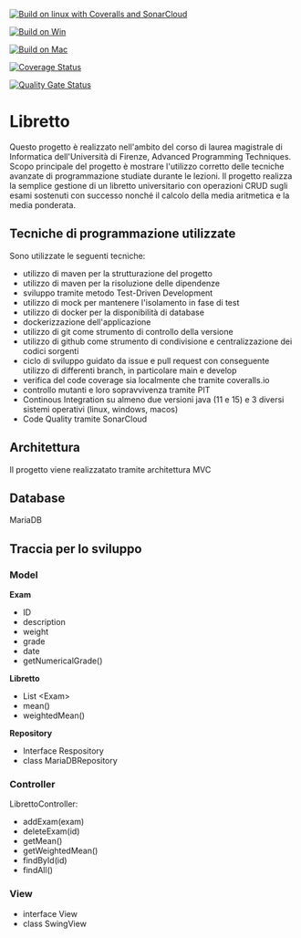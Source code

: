 [![Build on linux with Coveralls and SonarCloud](https://github.com/MassimilianoMancini/libretto/actions/workflows/linux.yaml/badge.svg)](https://github.com/MassimilianoMancini/libretto/actions/workflows/linux.yaml)

[![Build on Win](https://github.com/MassimilianoMancini/libretto/actions/workflows/windows.yaml/badge.svg)](https://github.com/MassimilianoMancini/libretto/actions/workflows/windows.yaml)

[![Build on Mac](https://github.com/MassimilianoMancini/libretto/actions/workflows/mac.yaml/badge.svg)](https://github.com/MassimilianoMancini/libretto/actions/workflows/mac.yaml)

[![Coverage Status](https://coveralls.io/repos/github/MassimilianoMancini/libretto/badge.svg?branch=main)](https://coveralls.io/github/MassimilianoMancini/libretto?branch=main)

[![Quality Gate Status](https://sonarcloud.io/api/project_badges/measure?project=MassimilianoMancini_libretto&metric=alert_status)](https://sonarcloud.io/dashboard?id=MassimilianoMancini_libretto)



# Libretto
Questo progetto è realizzato nell'ambito del corso di laurea magistrale di Informatica dell'Università di Firenze, Advanced Programming Techniques. Scopo principale del progetto è mostrare l'utilizzo corretto delle tecniche avanzate di programmazione studiate durante le lezioni. Il progetto realizza la semplice gestione di un libretto universitario con operazioni CRUD sugli esami sostenuti con successo nonché il calcolo della media aritmetica e la media ponderata.

## Tecniche di programmazione utilizzate
Sono utilizzate le seguenti tecniche:
- utilizzo di maven per la strutturazione del progetto
- utilizzo di maven per la risoluzione delle dipendenze
- sviluppo tramite metodo Test-Driven Development
- utilizzo di mock per mantenere l'isolamento in fase di test
- utilizzo di docker per la disponibilità di database
- dockerizzazione dell'applicazione
- utilizzo di git come strumento di controllo della versione
- utilizzo di github come strumento di condivisione e centralizzazione dei codici sorgenti
- ciclo di sviluppo guidato da issue e pull request con conseguente utilizzo di differenti branch, in particolare main e develop
- verifica del code coverage sia localmente che tramite coveralls.io
- controllo mutanti e loro sopravvivenza tramite PIT
- Continous Integration su almeno due versioni java (11 e 15) e 3 diversi sistemi operativi (linux, windows, macos)
- Code Quality tramite SonarCloud

## Architettura
Il progetto viene realizzatato tramite architettura MVC

## Database
MariaDB

## Traccia per lo sviluppo
### Model
**Exam**
- ID
- description
- weight
- grade
- date
- getNumericalGrade()

**Libretto**
- List \<Exam\>
- mean()
- weightedMean()

**Repository**
- Interface Respository
- class MariaDBRepository


### Controller
LibrettoController: 
- addExam(exam)
- deleteExam(id)
- getMean()
- getWeightedMean()
- findById(id)
- findAll()

### View
- interface View
- class SwingView

